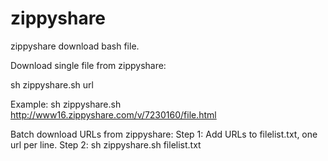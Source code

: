 zippyshare
==========

zippyshare download bash file.

Download single file from zippyshare:

sh zippyshare.sh url

Example:
sh zippyshare.sh http://www16.zippyshare.com/v/7230160/file.html


Batch download URLs from zippyshare:
Step 1: Add URLs to filelist.txt, one url per line.
Step 2: sh zippyshare.sh filelist.txt
